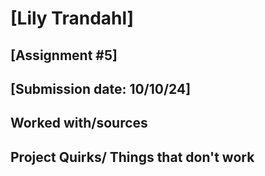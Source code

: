 # [Lily Trandahl]
## [Assignment #5]
## [Submission date: 10/10/24]
## Worked with/sources 
## Project Quirks/ Things that don't work
